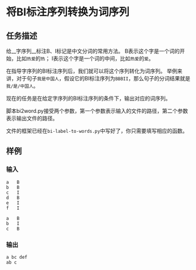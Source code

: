 将BI标注序列转换为词序列
========================

任务描述
--------

给__字序列__标注B、I标记是中文分词的常用方法。
B表示这个字是一个词的开始，比如`热爱`的`热`；
I表示这个字是一个词的中间，比如`热爱`的`爱`。

在指导字序列的BI标注序列后，我们就可以将这个序列转化为词序列。
举例来讲，对于句子`我是中国人`，假设它的BI标注序列为`BBBII`，那么句子的分词结果就是`我/是/中国人`。

现在的任务是在给定字序列的BI标注序列的条件下，输出对应的词序列。

脚本bi2word.py接受两个参数，第一个参数表示输入的文件的路径，第二个参数表示输出文件的路径。

文件的框架已经在`bi-label-to-words.py`中写好了，你只需要填写相应的函数。

样例
----
### 输入
```
a   B
b   B
c   I
d   B
e   I
f   I

a   B
b   I
c   B
```
### 输出
```
a bc def
ab c
```
